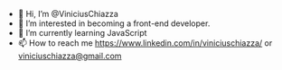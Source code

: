 - 👋 Hi, I’m @ViniciusChiazza
- 👀 I’m interested in becoming a front-end developer.
- 🌱 I’m currently learning JavaScript
- 📫 How to reach me https://www.linkedin.com/in/viniciuschiazza/ or viniciuschiazza@gmail.com

<!---
ViniciusChiazza/ViniciusChiazza is a ✨ special ✨ repository because its `README.md` (this file) appears on your GitHub profile.
You can click the Preview link to take a look at your changes.
--->
